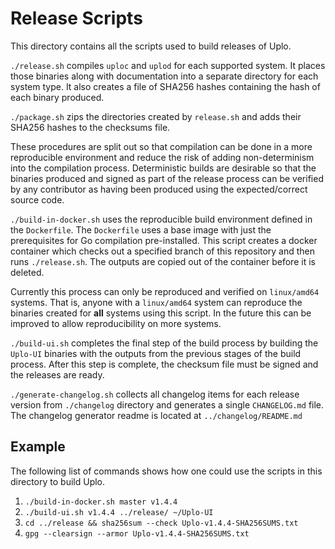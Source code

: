 # Release Scripts

This directory contains all the scripts used to build releases of Uplo.

`./release.sh` compiles `uploc` and `uplod` for each supported system. It places
those binaries along with documentation into a separate directory for each
system type. It also creates a file of SHA256 hashes containing the hash of
each binary produced.

`./package.sh` zips the directories created by `release.sh` and adds their
SHA256 hashes to the checksums file.

These procedures are split out so that compilation can be done in a more
reproducible environment and reduce the risk of adding non-determinism into the
compilation process. Deterministic builds are desirable so that the binaries
produced and signed as part of the release process can be verified by any
contributor as having been produced using the expected/correct source code.

`./build-in-docker.sh`  uses the reproducible build environment defined in the
`Dockerfile`. The `Dockerfile` uses a base image with just the prerequisites for
Go compilation pre-installed. This script creates a docker container which
checks out a specified branch of this repository and then runs `./release.sh`.
The outputs are copied out of the container before it is deleted.

Currently this process can only be reproduced and verified on `linux/amd64`
systems. That is, anyone with a `linux/amd64` system can reproduce the binaries
created for **all** systems using this script. In the future this can be
improved to allow reproducibility on more systems.

`./build-ui.sh` completes the final step of the build process by building the
`Uplo-UI` binaries with the outputs from the previous stages of the build
process. After this step is complete, the checksum file must be signed and the
releases are ready.

`./generate-changelog.sh` collects all changelog items for each release version
from `./changelog` directory and generates a single `CHANGELOG.md` file.  
The changelog generator readme is located at `../changelog/README.md`


## Example
The following list of commands shows how one could use the scripts in this directory to build Uplo.

1. `./build-in-docker.sh master v1.4.4`
2. `./build-ui.sh v1.4.4 ../release/ ~/Uplo-UI`
3. `cd ../release && sha256sum --check Uplo-v1.4.4-SHA256SUMS.txt`
3. `gpg --clearsign --armor Uplo-v1.4.4-SHA256SUMS.txt`
